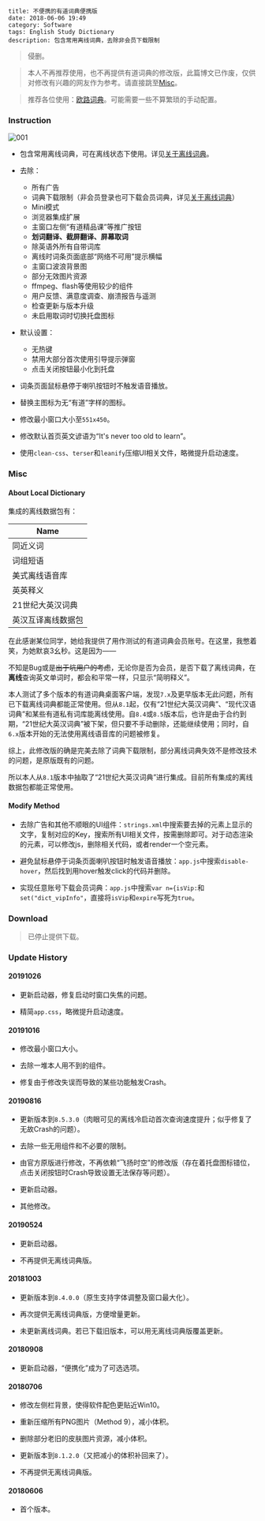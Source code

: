 ```
title: 不便携的有道词典便携版
date: 2018-06-06 19:49
category: Software
tags: English Study Dictionary
description: 包含常用离线词典，去除非会员下载限制
```

> 侵删。

> 本人不再推荐使用，也不再提供有道词典的修改版，此篇博文已作废，仅供对修改有兴趣的网友作为参考。请直接跳至[Misc](#misc)。

> 推荐各位使用：[欧路词典](https://www.eudic.net)。可能需要一些不算繁琐的手动配置。

### Instruction

![001](/res/20180606-194920-001.webp)

* 包含常用离线词典，可在离线状态下使用。详见[关于离线词典](#about-local-dictionary)。

* 去除：
    * 所有广告
    * 词典下载限制（非会员登录也可下载会员词典，详见[关于离线词典](#about-local-dictionary)）
    * Mini模式
    * 浏览器集成扩展
    * 主窗口左侧“有道精品课”等推广按钮
    * **划词翻译、截屏翻译、屏幕取词**
    * 除英语外所有自带词库
    * 离线时词条页面底部“网络不可用”提示横幅
    * 主窗口波浪背景图
    * 部分无效图片资源
    * ffmpeg、flash等使用较少的组件
    * 用户反馈、满意度调查、崩溃报告与遥测
    * 检查更新与版本升级
    * 未启用取词时切换托盘图标

* 默认设置：
    * 无热键
    * 禁用大部分首次使用引导提示弹窗
    * 点击关闭按钮最小化到托盘

* 词条页面鼠标悬停于喇叭按钮时不触发语音播放。

* 替换主图标为无“有道”字样的图标。

* 修改最小窗口大小至`551x450`。

* 修改默认首页英文谚语为“It's never too old to learn”。

* 使用`clean-css`、`terser`和`leanify`压缩UI相关文件，略微提升启动速度。

### Misc

#### About Local Dictionary

集成的离线数据包有：

|Name|
|-|
|同近义词|
|词组短语|
|美式离线语音库|
|英英释义|
|21世纪大英汉词典|
|英汉互译离线数据包|

在此感谢某位同学，她给我提供了用作测试的有道词典会员账号。在这里，我憋着笑，为她默哀3幺秒。这是因为——

不知是Bug或是<del>出于坑用户的考虑</del>，无论你是否为会员，是否下载了离线词典，在**离线**查询英文单词时，都会和平常一样，只显示“简明释义”。

本人测试了多个版本的有道词典桌面客户端，发现`7.x`及更早版本无此问题，所有已下载离线词典都能正常使用。但从`8.1`起，仅有“21世纪大英汉词典”、“现代汉语词典”和某些有道私有词库能离线使用。自`8.4`或`8.5`版本后，也许是由于合约到期，“21世纪大英汉词典”被下架，但只要不手动删除，还能继续使用；同时，自`6.x`版本开始的无法使用离线语音库的问题被修复。

综上，此修改版的确是完美去除了词典下载限制，部分离线词典失效不是修改技术的问题，是原版既有的问题。

所以本人从`8.1`版本中抽取了“21世纪大英汉词典”进行集成。目前所有集成的离线数据包都能正常使用。

#### Modify Method

* 去除广告和其他不顺眼的UI组件：`strings.xml`中搜索要去掉的元素上显示的文字，复制对应的Key，搜索所有UI相关文件，按需删除即可。对于动态渲染的元素，可以修改js，删除相关代码，或者render一个空元素。

* 避免鼠标悬停于词条页面喇叭按钮时触发语音播放：`app.js`中搜索`disable-hover`，然后找到用hover触发click的代码并删除。

* 实现任意账号下载会员词典：`app.js`中搜索`var n={isVip:`和`set("dict_vipInfo"`，直接将`isVip`和`expire`写死为`true`。

### Download

> 已停止提供下载。

### Update History

#### 20191026

* 更新启动器，修复启动时窗口失焦的问题。

* 精简`app.css`，略微提升启动速度。

#### 20191016

* 修改最小窗口大小。

* 去除一堆本人用不到的组件。

* 修复由于修改失误而导致的某些功能触发Crash。

#### 20190816

* 更新版本到`8.5.3.0`（肉眼可见的离线冷启动首次查询速度提升；似乎修复了无故Crash的问题）。

* 去除一些无用组件和不必要的限制。

* 由官方原版进行修改，不再依赖“飞扬时空”的修改版（存在着托盘图标错位，点击关闭按钮时Crash导致设置无法保存等问题）。

* 更新启动器。

* 其他修改。

#### 20190524

* 更新启动器。

* 不再提供无离线词典版。

#### 20181003

* 更新版本到`8.4.0.0`（原生支持字体调整及窗口最大化）。

* 再次提供无离线词典版，方便增量更新。

* 未更新离线词典。若已下载旧版本，可以用无离线词典版覆盖更新。

#### 20180908

* 更新启动器，“便携化”成为了可选选项。

#### 20180706

* 修改左侧栏背景，使得软件配色更贴近Win10。

* 重新压缩所有PNG图片（Method 9），减小体积。

* 删除部分老旧的皮肤图片资源，减小体积。

* 更新版本到`8.1.2.0`（又把减小的体积补回来了）。

* 不再提供无离线词典版。

#### 20180606

* 首个版本。

